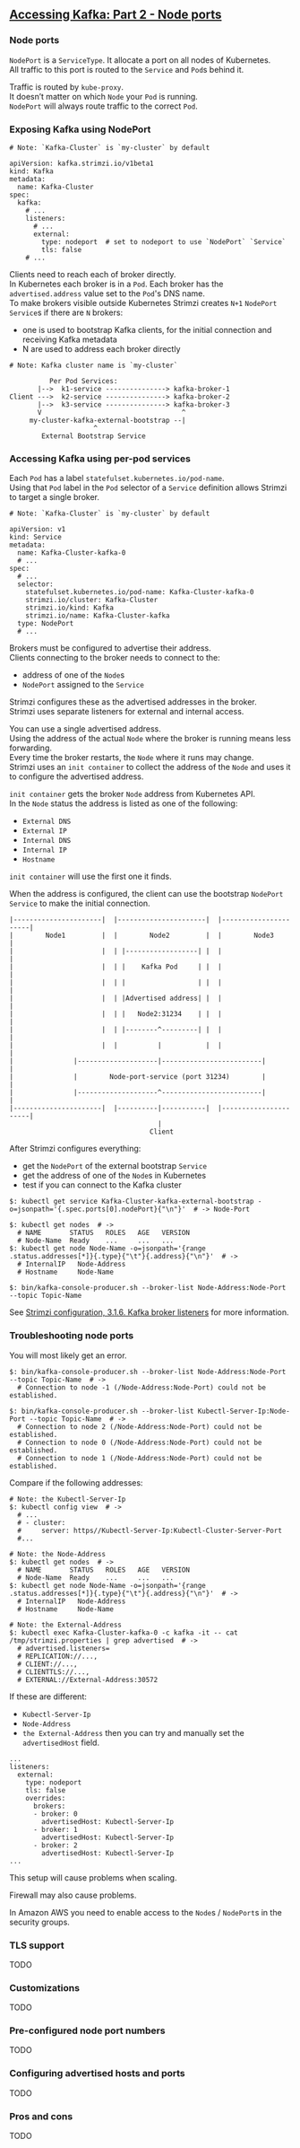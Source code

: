## [Accessing Kafka: Part 2 - Node ports](https://strimzi.io/2019/04/23/accessing-kafka-part-2.html)

### Node ports

`NodePort` is a `ServiceType`. It allocate a port on all nodes of Kubernetes.  
All traffic to this port is routed to the `Service` and `Pod`s behind it.  

Traffic is routed by `kube-proxy`.  
It doesn’t matter on which `Node` your `Pod` is running.  
`NodePort` will always route traffic to the correct `Pod`.

### Exposing Kafka using NodePort

```
# Note: `Kafka-Cluster` is `my-cluster` by default

apiVersion: kafka.strimzi.io/v1beta1
kind: Kafka
metadata:
  name: Kafka-Cluster
spec:
  kafka:
    # ...
    listeners:
      # ...
      external:
        type: nodeport  # set to nodeport to use `NodePort` `Service`
        tls: false
    # ...
```

Clients need to reach each of broker directly.  
In Kubernetes each broker is in a `Pod`. Each broker has the `advertised.address` value set to the `Pod`'s DNS name.  
To make brokers visible outside Kubernetes Strimzi creates `N+1` `NodePort` `Service`s if there are `N` brokers:
* one is used to bootstrap Kafka clients, for the initial connection and receiving Kafka metadata
* N are used to address each broker directly

```
# Note: Kafka cluster name is `my-cluster`

          Per Pod Services:         
       |-->  k1-service ---------------> kafka-broker-1
Client --->  k2-service ---------------> kafka-broker-2
       |-->  k3-service ---------------> kafka-broker-3
       V                                   ^
     my-cluster-kafka-external-bootstrap --|  
                     ^
        External Bootstrap Service
```

### Accessing Kafka using per-pod services

Each `Pod` has a label `statefulset.kubernetes.io/pod-name`.  
Using that `Pod` label in the `Pod` selector of a `Service` definition allows Strimzi to target a single broker.  

```
# Note: `Kafka-Cluster` is `my-cluster` by default

apiVersion: v1
kind: Service
metadata:
  name: Kafka-Cluster-kafka-0
  # ...
spec:
  # ...
  selector:
    statefulset.kubernetes.io/pod-name: Kafka-Cluster-kafka-0
    strimzi.io/cluster: Kafka-Cluster
    strimzi.io/kind: Kafka
    strimzi.io/name: Kafka-Cluster-kafka
  type: NodePort
  # ...
```

Brokers must be configured to advertise their address.  
Clients connecting to the broker needs to connect to the:
* address of one of the `Node`s
* `NodePort` assigned to the `Service`

Strimzi configures these as the advertised addresses in the broker.  
Strimzi uses separate listeners for external and internal access.  

You can use a single advertised address.  
Using the address of the actual `Node` where the broker is running means less forwarding.  
Every time the broker restarts, the `Node` where it runs may change.  
Strimzi uses an `init container` to collect the address of the `Node` and uses it to configure the advertised address.  

`init container` gets the broker `Node` address from Kubernetes API.  
In the `Node` status the address is listed as one of the following:
* `External DNS`
* `External IP`
* `Internal DNS`
* `Internal IP`
* `Hostname`

`init container` will use the first one it finds.  

When the address is configured, the client can use the bootstrap `NodePort` `Service` to make the initial connection.  

```
|----------------------|  |----------------------|  |----------------------|
|        Node1         |  |        Node2         |  |        Node3         |
|                      |  | |------------------| |  |                      |
|                      |  | |    Kafka Pod     | |  |                      |
|                      |  | |                  | |  |                      |
|                      |  | |Advertised address| |  |                      |
|                      |  | |   Node2:31234    | |  |                      |
|                      |  | |--------^---------| |  |                      |
|                      |  |          |           |  |                      |
|               |--------------------|-------------------------|           |
|               |        Node-port-service (port 31234)        |           |
|               |--------------------^-------------------------|           |
|----------------------|  |----------|-----------|  |----------------------|
                                     |
                                   Client
```

After Strimzi configures everything:
* get the `NodePort` of the external bootstrap `Service`
* get the address of one of the `Node`s in Kubernetes
* test if you can connect to the Kafka cluster

```
$: kubectl get service Kafka-Cluster-kafka-external-bootstrap -o=jsonpath='{.spec.ports[0].nodePort}{"\n"}'  # -> Node-Port

$: kubectl get nodes  # ->
  # NAME       STATUS   ROLES   AGE   VERSION
  # Node-Name  Ready    ...     ...   ...
$: kubectl get node Node-Name -o=jsonpath='{range .status.addresses[*]}{.type}{"\t"}{.address}{"\n"}'  # ->
  # InternalIP   Node-Address
  # Hostname     Node-Name

$: bin/kafka-console-producer.sh --broker-list Node-Address:Node-Port --topic Topic-Name
```

See [Strimzi configuration, 3.1.6. Kafka broker listeners](../../Docs/Strimzi0.14/DeploymentConfig) for more information.  

### Troubleshooting node ports

You will most likely get an error.
```
$: bin/kafka-console-producer.sh --broker-list Node-Address:Node-Port --topic Topic-Name  # ->
  # Connection to node -1 (/Node-Address:Node-Port) could not be established.
```

```
$: bin/kafka-console-producer.sh --broker-list Kubectl-Server-Ip:Node-Port --topic Topic-Name  # ->
  # Connection to node 2 (/Node-Address:Node-Port) could not be established.
  # Connection to node 0 (/Node-Address:Node-Port) could not be established.
  # Connection to node 1 (/Node-Address:Node-Port) could not be established.
```

Compare if the following addresses:
```
# Note: the Kubectl-Server-Ip
$: kubectl config view  # ->
  # ...
  # - cluster:
  #     server: https//Kubectl-Server-Ip:Kubectl-Cluster-Server-Port
  #...
```

```
# Note: the Node-Address
$: kubectl get nodes  # ->
  # NAME       STATUS   ROLES   AGE   VERSION
  # Node-Name  Ready    ...     ...   ...
$: kubectl get node Node-Name -o=jsonpath='{range .status.addresses[*]}{.type}{"\t"}{.address}{"\n"}'  # ->
  # InternalIP   Node-Address
  # Hostname     Node-Name
```

```
# Note: the External-Address
$: kubectl exec Kafka-Cluster-kafka-0 -c kafka -it -- cat /tmp/strimzi.properties | grep advertised  # ->
  # advertised.listeners=
  # REPLICATION://...,
  # CLIENT://...,
  # CLIENTTLS://...,
  # EXTERNAL://External-Address:30572
```

If these are different:
* `Kubectl-Server-Ip`
* `Node-Address`
* `the External-Address`
then you can try and manually set the `advertisedHost` field.  

```
...
listeners:
  external:
    type: nodeport
    tls: false
    overrides:
      brokers:
      - broker: 0
        advertisedHost: Kubectl-Server-Ip
      - broker: 1
        advertisedHost: Kubectl-Server-Ip
      - broker: 2
        advertisedHost: Kubectl-Server-Ip
...
```
This setup will cause problems when scaling.  

Firewall may also cause problems.  

In Amazon AWS you need to enable access to the `Node`s / `NodePort`s in the security groups.  

### TLS support

TODO

### Customizations

TODO

### Pre-configured node port numbers

TODO

### Configuring advertised hosts and ports

TODO

### Pros and cons

TODO
